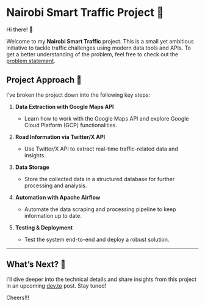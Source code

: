 # Nairobi Smart Traffic Project 🚦

Hi there! 👋

Welcome to my **Nairobi Smart Traffic** project. This is a small yet ambitious initiative to tackle traffic challenges using modern data tools and APIs. To get a better understanding of the problem, feel free to check out the [problem statement](https://github.com/KamauGilbert/nairobi_smart_traffic/blob/main/problem%20statement.jpeg).

## Project Approach 🚀

I’ve broken the project down into the following key steps:

1. **Data Extraction with Google Maps API**  
   - Learn how to work with the Google Maps API and explore Google Cloud Platform (GCP) functionalities.  

2. **Road Information via Twitter/X API**  
   - Use Twitter/X API to extract real-time traffic-related data and insights.  

3. **Data Storage**  
   - Store the collected data in a structured database for further processing and analysis.  

4. **Automation with Apache Airflow**  
   - Automate the data scraping and processing pipeline to keep information up to date.  

5. **Testing & Deployment**  
   - Test the system end-to-end and deploy a robust solution.  

---

## What’s Next? 📝

I’ll dive deeper into the technical details and share insights from this project in an upcoming [dev.to](https://dev.to/) post. Stay tuned!  

Cheers!!!
